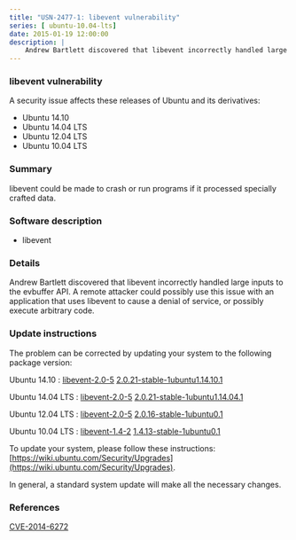 ```yaml
---
title: "USN-2477-1: libevent vulnerability"
series: [ ubuntu-10.04-lts]
date: 2015-01-19 12:00:00
description: |
    Andrew Bartlett discovered that libevent incorrectly handled large inputs to the evbuffer API. A remote attacker could possibly use this issue with an application that uses libevent to cause a denial of service, or possibly execute arbitrary code. 
--- 
```

 
 


### libevent vulnerability

A security issue affects these releases of Ubuntu and its derivatives:

* Ubuntu 14.10
* Ubuntu 14.04 LTS
* Ubuntu 12.04 LTS
* Ubuntu 10.04 LTS

### Summary

libevent could be made to crash or run programs if it processed specially crafted data.

### Software description

* libevent 

### Details

Andrew Bartlett discovered that libevent incorrectly handled large inputs to the evbuffer API. A remote attacker could possibly use this issue with an application that uses libevent to cause a denial of service, or possibly execute arbitrary code. 

### Update instructions

The problem can be corrected by updating your system to the following package version:

Ubuntu 14.10
 : [libevent-2.0-5](https://launchpad.net/ubuntu/+source/libevent) <span> [2.0.21-stable-1ubuntu1.14.10.1](https://launchpad.net/ubuntu/+source/libevent/2.0.21-stable-1ubuntu1.14.10.1) </span> 

Ubuntu 14.04 LTS
 : [libevent-2.0-5](https://launchpad.net/ubuntu/+source/libevent) <span> [2.0.21-stable-1ubuntu1.14.04.1](https://launchpad.net/ubuntu/+source/libevent/2.0.21-stable-1ubuntu1.14.04.1) </span> 

Ubuntu 12.04 LTS
 : [libevent-2.0-5](https://launchpad.net/ubuntu/+source/libevent) <span> [2.0.16-stable-1ubuntu0.1](https://launchpad.net/ubuntu/+source/libevent/2.0.16-stable-1ubuntu0.1) </span> 

Ubuntu 10.04 LTS
 : [libevent-1.4-2](https://launchpad.net/ubuntu/+source/libevent) <span> [1.4.13-stable-1ubuntu0.1](https://launchpad.net/ubuntu/+source/libevent/1.4.13-stable-1ubuntu0.1) </span> 

To update your system, please follow these instructions: [https://wiki.ubuntu.com/Security/Upgrades](https://wiki.ubuntu.com/Security/Upgrades).

In general, a standard system update will make all the necessary changes. 

### References

 
 [CVE-2014-6272](http://people.ubuntu.com/~ubuntu-security/cve/CVE-2014-6272)
 

